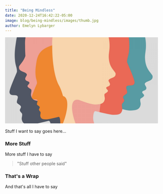 ```yaml
---
title: "Being Mindless"
date: 2020-12-24T16:42:22-05:00
image: blog/being-mindless/images/thumb.jpg
author: Emelyn Lybarger
---
```



![my alt text](images/feature.jpg)

Stuff I want to say goes here...

### More Stuff

More stuff I have to say

> "Stuff other people said"

### That's a Wrap

And that's all I have to say
